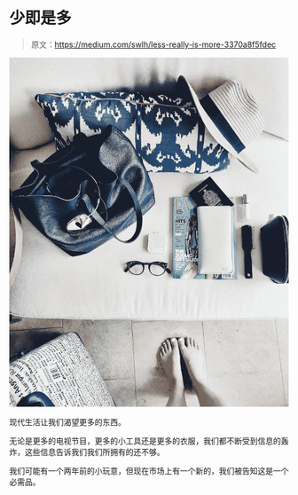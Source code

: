 # 少即是多

> 原文：<https://medium.com/swlh/less-really-is-more-3370a8f5fdec>

![](img/8b437573268530be2705e8b0a5fc5255.png)

现代生活让我们渴望更多的东西。

无论是更多的电视节目，更多的小工具还是更多的衣服，我们都不断受到信息的轰炸，这些信息告诉我们我们所拥有的还不够。

我们可能有一个两年前的小玩意，但现在市场上有一个新的，我们被告知这是一个必需品。